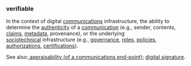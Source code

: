 ### verifiable

<p class="c8"><span>In the context of digital </span><span class="c2"><a class="c3" href="#h.w02a6srdng3j">communications</a></span><span>&nbsp;infrastructure, the ability to determine the </span><span class="c2"><a class="c3" href="#h.pitlm5jn3v6u">authenticity</a></span><span>&nbsp;of a </span><span class="c2"><a class="c3" href="#h.w02a6srdng3j">communication</a></span><span>&nbsp;(e.g., sender, contents, </span><span class="c2"><a class="c3" href="#h.akieli6njkk5">claims</a></span><span>, </span><span class="c2"><a class="c3" href="#h.t63bf0ssndfd">metadata</a></span><span>, provenance), or the underlying </span><span class="c2"><a class="c3" href="#h.wjui8ufitkkx">sociotechnical</a></span><span>&nbsp;infrastructure (e.g., </span><span class="c2"><a class="c3" href="#h.2x05z0r097mn">governance</a></span><span>, </span><span class="c2"><a class="c3" href="#h.sf54cyuamo6x">roles</a></span><span>, </span><span class="c2"><a class="c3" href="#h.udts41hso4w4">policies</a></span><span>, </span><span class="c2"><a class="c3" href="#h.576ssfpt348i">authorizations</a></span><span>, </span><span class="c2"><a class="c3" href="#h.ytzysnyu57ec">certifications</a></span><span>).</span></p><p class="c8"><span>See also:</span><span class="c2"><a class="c3" href="#h.wtzlm8ocwx7a">&nbsp;appraisability (of a communications end-point)</a></span><span>; </span><span class="c2"><a class="c3" href="#h.s93np0i5rcne">digital signature</a></span><span class="c0">.</span></p>
